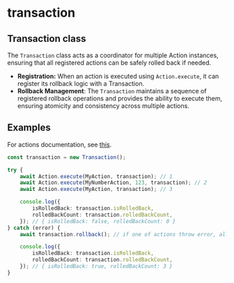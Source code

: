 # transaction

## Transaction class

The `Transaction` class acts as a coordinator for multiple Action instances, ensuring that all registered actions can be safely rolled back if needed.

-   **Registration:** When an action is executed using `Action.execute`, it can register its rollback logic with a Transaction.
-   **Rollback Management**: The `Transaction` maintains a sequence of registered rollback operations and provides the ability to execute them, ensuring atomicity and consistency across multiple actions.

## Examples

For actions documentation, see [this](../actions/README.md).

```typescript
const transaction = new Transaction();

try {
    await Action.execute(MyAction, transaction); // 1
    await Action.execute(MyNumberAction, 123, transaction); // 2
    await Action.execute(MyAction, transaction); // 3

    console.log({
        isRolledBack: transaction.isRolledBack,
        rolledBackCount: transaction.rolledBackCount,
    }); // { isRolledBack: false, rolledBackCount: 0 }
} catch (error) {
    await transaction.rollback(); // if one of actions throw error, all actions will be rolled back in opposite order (from 3 to 1)

    console.log({
        isRolledBack: transaction.isRolledBack,
        rolledBackCount: transaction.rolledBackCount,
    }); // { isRolledBack: true, rolledBackCount: 3 }
}
```

